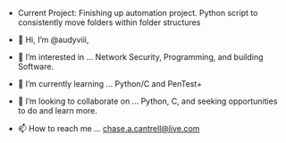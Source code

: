 - Current Project:  Finishing up automation project. Python script to consistently move folders within folder structures


- 👋 Hi, I’m @audyviii,
- 👀 I’m interested in ... Network Security, Programming, and building Software.
- 🌱 I’m currently learning ... Python/C and PenTest+
- 💞️ I’m looking to collaborate on ... Python, C, and seeking opportunities to do and learn more.   
- 📫 How to reach me ... chase.a.cantrell@live.com

<!---
audyviii/audyviii is a ✨ special ✨ repository because its `README.md` (this file) appears on your GitHub profile.
You can click the Preview link to take a look at your changes.
--->
